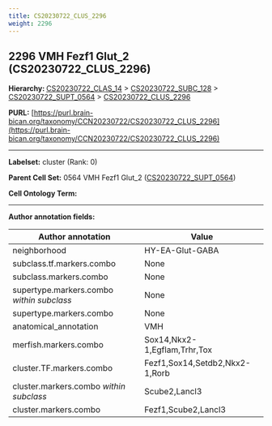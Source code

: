 ```yaml
---
title: CS20230722_CLUS_2296
weight: 2296
---
```

## 2296 VMH Fezf1 Glut_2 (CS20230722_CLUS_2296)
<b>Hierarchy: </b>
[CS20230722_CLAS_14](../CS20230722_CLAS_14) >
[CS20230722_SUBC_128](../CS20230722_SUBC_128) >
[CS20230722_SUPT_0564](../CS20230722_SUPT_0564) >
[CS20230722_CLUS_2296](../CS20230722_CLUS_2296)

**PURL:** [https://purl.brain-bican.org/taxonomy/CCN20230722/CS20230722_CLUS_2296](https://purl.brain-bican.org/taxonomy/CCN20230722/CS20230722_CLUS_2296)

---


**Labelset:** cluster (Rank: 0)

**Parent Cell Set:** 0564 VMH Fezf1 Glut_2 ([CS20230722_SUPT_0564](../CS20230722_SUPT_0564))



**Cell Ontology Term:** 

[MARKER GENES.]: #


---

[TRANSFERRED ANNOTATIONS.]: #


[AUTHOR ANNOTATION FIELDS.]: #


**Author annotation fields:**

| Author annotation | Value |
|-------------------|-------|
|neighborhood|HY-EA-Glut-GABA|
|subclass.tf.markers.combo|None|
|subclass.markers.combo|None|
|supertype.markers.combo _within subclass_|None|
|supertype.markers.combo|None|
|anatomical_annotation|VMH|
|merfish.markers.combo|Sox14,Nkx2-1,Egflam,Trhr,Tox|
|cluster.TF.markers.combo|Fezf1,Sox14,Setdb2,Nkx2-1,Rorb|
|cluster.markers.combo _within subclass_|Scube2,Lancl3|
|cluster.markers.combo|Fezf1,Scube2,Lancl3|
